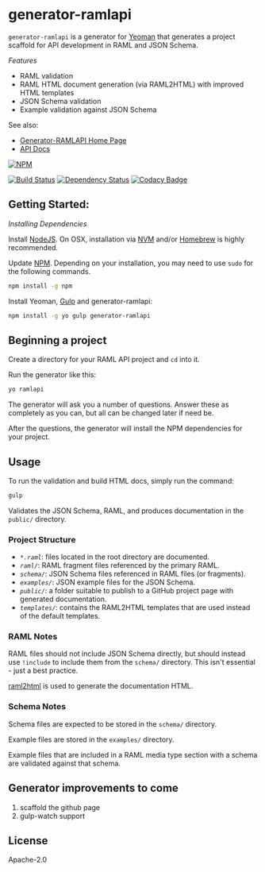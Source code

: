 # generator-ramlapi

`generator-ramlapi` is a generator for [Yeoman](http://yeoman.io) that generates a project scaffold for API development in RAML and JSON Schema.

*Features*

* RAML validation
* RAML HTML document generation (via RAML2HTML) with improved HTML templates
* JSON Schema validation
* Example validation against JSON Schema

See also: 

* [Generator-RAMLAPI Home Page](http://www.markmorga.com/generator-ramlapi)
* [API Docs](http://www.markmorga.com/generator-ramlapi/generator-ramlapi/0.2.4/index)

[![NPM](https://nodei.co/npm/generator-ramlapi.png)](https://npmjs.org/package/generator-ramlapi)

[![Build Status](https://travis-ci.org/mmorga/generator-ramlapi.svg?branch=master)](https://travis-ci.org/mmorga/generator-ramlapi)
[![Dependency Status](https://david-dm.org/mmorga/generator-ramlapi.svg)](https://david-dm.org/mmorga/generator-ramlapi)
[![Codacy Badge](http://api.codacy.com:80/project/badge/0f44e2c1d52e418fb9a36cc9dacfef21)](https://www.codacy.com/app/markmorga/generator-ramlapi)


## Getting Started:

*Installing Dependencies*

Install [NodeJS](https://nodejs.org/download/). On OSX, installation via [NVM](https://www.npmjs.com/package/nvm) and/or [Homebrew](brew.sh) is highly recommended.

Update [NPM](https://www.npmjs.com). Depending on your installation, you may need to use `sudo` for the following commands.

```bash
npm install -g npm
```

Install Yeoman, [Gulp](gulpjs.com) and generator-ramlapi:

```bash
npm install -g yo gulp generator-ramlapi
```

## Beginning a project

Create a directory for your RAML API project and `cd` into it.

Run the generator like this:

```bash
yo ramlapi
```

The generator will ask you a number of questions. Answer these as completely as you can, but all can be changed later if need be.

After the questions, the generator will install the NPM dependencies for your project.

## Usage

To run the validation and build HTML docs, simply run the command:

```bash
gulp
```

Validates the JSON Schema, RAML, and produces documentation in the `public/` directory.

### Project Structure

* *`*.raml`*: files located in the root directory are documented.
* *`raml/`*: RAML fragment files referenced by the primary RAML.
* *`schema/`*: JSON Schema files referenced in RAML files (or fragments).
* *`examples/`*: JSON example files for the JSON Schema.
* *`public/`*: a folder suitable to publish to a GitHub project page with generated documentation.
* *`templates/`*: contains the RAML2HTML templates that are used instead of the default templates.

### RAML Notes

RAML files should not include JSON Schema directly, but should instead use `!include` to include them from the `schema/` directory. This isn't essential - just a best practice.

[raml2html](https://github.com/kevinrenskers/raml2html) is used to generate the documentation HTML.

### Schema Notes

Schema files are expected to be stored in the `schema/` directory.

Example files are stored in the `examples/` directory.

Example files that are included in a RAML media type section with a schema are validated against that schema.

## Generator improvements to come

1. scaffold the github page
2. gulp-watch support

## License

Apache-2.0
